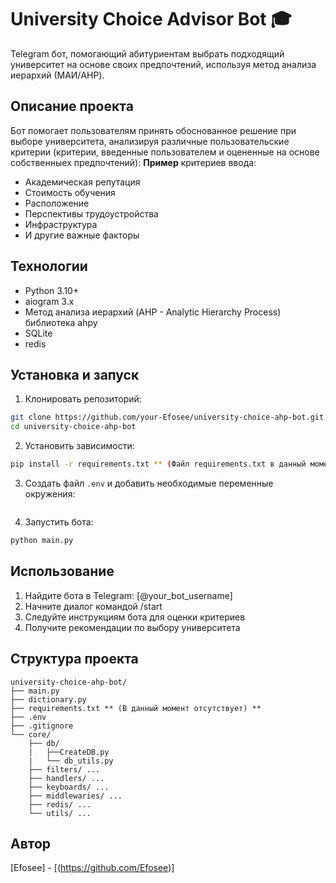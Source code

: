 # University Choice Advisor Bot 🎓

Telegram бот, помогающий абитуриентам выбрать подходящий университет на основе своих предпочтений, используя метод анализа иерархий (МАИ/AHP).

## Описание проекта

Бот помогает пользователям принять обоснованное решение при выборе университета, анализируя различные пользовательские критерии (критерии, введенные пользователем и оцененные на основе собственныех предпочтений):
**Пример** критериев ввода:
- Академическая репутация
- Стоимость обучения
- Расположение
- Перспективы трудоустройства
- Инфраструктура
- И другие важные факторы

## Технологии

- Python 3.10+
- aiogram 3.x
- Метод анализа иерархий (AHP - Analytic Hierarchy Process) библиотека ahpy
- SQLite
- redis
## Установка и запуск

1. Клонировать репозиторий:
```bash
git clone https://github.com/your-Efosee/university-choice-ahp-bot.git
cd university-choice-ahp-bot
```

2. Установить зависимости:
```bash
pip install -r requirements.txt ** (Файл requirements.txt в данный момент не доступен) **
```

3. Создать файл `.env` и добавить необходимые переменные окружения:
```

```

4. Запустить бота:
```bash
python main.py
```

## Использование

1. Найдите бота в Telegram: [@your_bot_username]
2. Начните диалог командой /start
3. Следуйте инструкциям бота для оценки критериев
4. Получите рекомендации по выбору университета

## Структура проекта

```
university-choice-ahp-bot/
├── main.py
├── dictionary.py
├── requirements.txt ** (В данный момент отсутствует) **
├── .env
├── .gitignore
└── core/
    ├── db/
    |   ├──CreateDB.py
    |   └── db_utils.py
    ├── filters/ ...
    ├── handlers/ ...
    ├── keyboards/ ...
    ├── middlewaries/ ...
    ├── redis/ ...
    └── utils/ ...

```

## Автор

[Efosee] - [(https://github.com/Efosee)]
